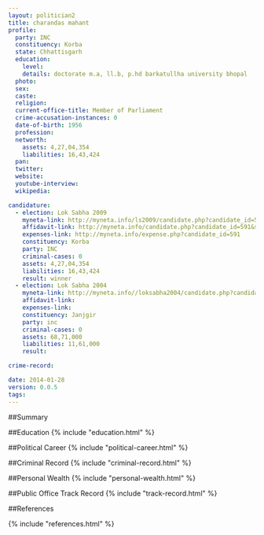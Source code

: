 ```yaml
---
layout: politician2
title: charandas mahant
profile: 
  party: INC
  constituency: Korba
  state: Chhattisgarh
  education: 
    level: 
    details: doctorate m.a, ll.b, p.hd barkatullha university bhopal
  photo: 
  sex: 
  caste: 
  religion: 
  current-office-title: Member of Parliament
  crime-accusation-instances: 0
  date-of-birth: 1956
  profession: 
  networth: 
    assets: 4,27,04,354
    liabilities: 16,43,424
  pan: 
  twitter: 
  website: 
  youtube-interview: 
  wikipedia: 

candidature: 
  - election: Lok Sabha 2009
    myneta-link: http://myneta.info/ls2009/candidate.php?candidate_id=591
    affidavit-link: http://myneta.info/candidate.php?candidate_id=591&scan=original
    expenses-link: http://myneta.info/expense.php?candidate_id=591
    constituency: Korba 
    party: INC
    criminal-cases: 0
    assets: 4,27,04,354
    liabilities: 16,43,424
    result: winner 
  - election: Lok Sabha 2004
    myneta-link: http://myneta.info//loksabha2004/candidate.php?candidate_id=927
    affidavit-link: 
    expenses-link: 
    constituency: Janjgir 
    party: inc
    criminal-cases: 0
    assets: 68,71,000
    liabilities: 11,61,000
    result:  

crime-record: 

date: 2014-01-28
version: 0.0.5
tags: 
---
```

##Summary


##Education
{% include "education.html" %}


##Political Career
{% include "political-career.html" %}


##Criminal Record
{% include "criminal-record.html" %}


##Personal Wealth
{% include "personal-wealth.html" %}


##Public Office Track Record
{% include "track-record.html" %}


##References


{% include "references.html" %}